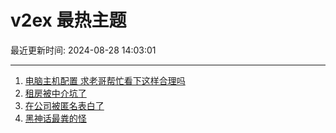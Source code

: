 # v2ex 最热主题

最近更新时间: 2024-08-28 14:03:01

--- 
1. [电脑主机配置 求老哥帮忙看下这样合理吗](https://www.v2ex.com/t/1068312) 
2. [租房被中介坑了](https://www.v2ex.com/t/1068328) 
3. [在公司被匿名表白了](https://www.v2ex.com/t/1068342) 
4. [黑神话最粪的怪](https://www.v2ex.com/t/1068373) 
